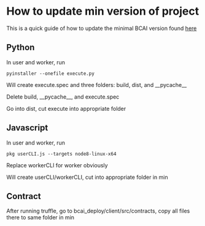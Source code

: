 # How to update min version of project

This is a quick guide of how to update the minimal BCAI version found [here](https://github.com/cjohnson57/BCAI_Min)

## Python

In user and worker, run 

    pyinstaller --onefile execute.py

Will create execute.spec and three folders: build, dist, and \_\_pycache\_\_

Delete build, \_\_pycache\_\_, and execute.spec

Go into dist, cut execute into appropriate folder

## Javascript

In user and worker, run 

    pkg userCLI.js --targets node8-linux-x64

Replace workerCLI for worker obviously

Will create userCLI/workerCLI, cut into appropriate folder in min

## Contract

After running truffle, go to bcai_deploy/client/src/contracts, copy all files there to same folder in min


